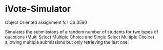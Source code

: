 # iVote-Simulator
Object Oriented assignment for CS 3560

Simulates the submissions of a random number of students for two types of questions (Multi Select Multiple Choice and Single Select Multiple Choice) , allowing multiple submissions but only retrieving the last one. 
